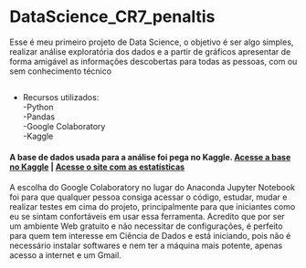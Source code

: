 # DataScience_CR7_penaltis

Esse é meu primeiro projeto de Data Science, o objetivo é ser algo simples, realizar análise exploratória dos dados e a partir de gráficos apresentar de forma amigável as informações descobertas para todas as pessoas, com ou sem conhecimento técnico
##
* Recursos utilizados: <br>
 -Python <br>
 -Pandas <br>
 -Google Colaboratory <br>
 -Kaggle <br>

#### A base de dados usada para a análise foi pega no Kaggle. [Acesse a base no Kaggle](https://www.kaggle.com/markstolyarov/cristiano-ronaldos-penalties) | [Acesse o site com as estatísticas](https://www.transfermarkt.com.br/cristiano-ronaldo/elfmetertore/spieler/8198)

<p>A escolha do Google Colaboratory no lugar do Anaconda Jupyter Notebook foi para que qualquer pessoa consiga acessar o código, estudar, mudar e realizar testes em cima do projeto, principalmente para que iniciantes como eu se sintam confortáveis em usar essa ferramenta. Acredito que por ser um ambiente Web gratuito e não necessitar de configurações, é perfeito para quem tem interesse em Ciência de Dados e está iniciando, pois não é necessário instalar softwares e nem ter a máquina mais potente, apenas acesso a internet e um Gmail.</p>
